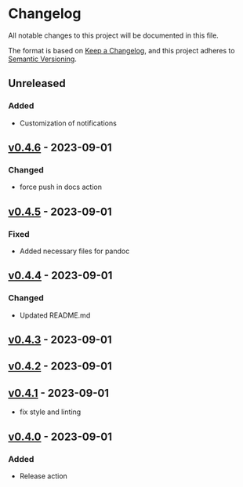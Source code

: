 # Changelog

All notable changes to this project will be documented in this file.

The format is based on [Keep a Changelog](https://keepachangelog.com/en/1.0.0/),
and this project adheres to [Semantic Versioning](https://semver.org/spec/v2.0.0.html).

## Unreleased
### Added
- Customization of notifications

## [v0.4.6](https://github.com/stefanlogue/hydrate.nvim/releases/tag/v0.4.6) - 2023-09-01
### Changed
- force push in docs action

## [v0.4.5](https://github.com/stefanlogue/hydrate.nvim/releases/tag/v0.4.5) - 2023-09-01
### Fixed
- Added necessary files for pandoc

## [v0.4.4](https://github.com/stefanlogue/hydrate.nvim/releases/tag/v0.4.4) - 2023-09-01
### Changed
- Updated README.md

## [v0.4.3](https://github.com/stefanlogue/hydrate.nvim/releases/tag/v0.4.3) - 2023-09-01

## [v0.4.2](https://github.com/stefanlogue/hydrate.nvim/releases/tag/v0.4.2) - 2023-09-01

## [v0.4.1](https://github.com/stefanlogue/hydrate.nvim/releases/tag/v0.4.1) - 2023-09-01
- fix style and linting

## [v0.4.0](https://github.com/stefanlogue/hydrate.nvim/releases/tag/v0.4.0) - 2023-09-01
### Added
- Release action
